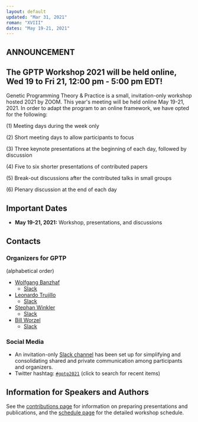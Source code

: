 ```yaml
---
layout: default
updated: "Mar 31, 2021"
roman: "XVIII"
dates: "May 19-21, 2021"
---
```

## ANNOUNCEMENT
## The GPTP Workshop 2021 will be held online, Wed 19 to Fri 21, 12:00 pm - 5:00 pm EDT!

Genetic Programming Theory & Practice is a small, invitation-only workshop hosted 2021 by ZOOM. This year's meeting will be held online May 19-21, 2021.
In order to adapt the program to an online framework, we have opted for the following:

(1) Meeting days during the week only

(2) Short meeting days to allow participants to focus

(3) Three keynote presentations at the beginning of each day, followed by discussion

(4) Five to six shorter presentations of contributed papers

(5) Break-out discussions after the contributed talks in small groups

(6) Plenary discussion at the end of each day


## Important Dates

- **May 19-21, 2021:** Workshop, presentations, and discussions

## Contacts

### Organizers for GPTP

(alphabetical order)

- [Wolfgang Banzhaf](http://www.cse.msu.edu/~banzhafw/)
    - [Slack](https://gptp-workshops.slack.com/messages/@wolfgang/)
- [Leonardo Trujillo](https://www.researchgate.net/lab/Leonardo-Trujillo-Lab)
    - [Slack](https://gptp-workshops.slack.com/messages/@leo-itt/)
- [Stephan Winkler](http://bioinformatics.fh-hagenberg.at/site/index.php?id=36)
    - [Slack](https://gptp-workshops.slack.com/messages/@wolfgang/)
- [Bill Worzel](https://www.spartaninnovations.org/bill-worzel)
    - [Slack](https://gptp-workshops.slack.com/messages/@bill_w/)


### Social Media

- An invitation-only [Slack channel](http://gptp-workshops.slack.com) has been set up for simplifying and consolidating shared and private communication among participants and organizers.
- Twitter hashtag: [`#gptp2021`](https://twitter.com/search?f=tweets&q=%23gptp2021) (click to search for recent items)



## Information for Speakers and Authors

See the [contributions page](contributions.html) for information on preparing presentations and publications, and the [schedule page](schedule.html) for the detailed workshop schedule.

